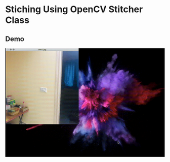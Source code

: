 # Stiching Using OpenCV Stitcher Class

## Demo
<p align="center">
<img src="./media/stitching_using_stitcher.gif" alt="drawing" width="512"/>
</p>